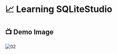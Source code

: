 # 📈 Learning SQLiteStudio

## 📺 Demo Image 

![02](https://github.com/ArthurEstevan/Entra21_Class_Relational_Bank/blob/main/Class_01/Table_Pessoa/02-DML-Inserindo-Pessoa/class_02.png)
